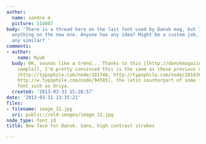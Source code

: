 ```yaml
---
author:
  name: sondre m
  picture: 114087
body: 'There is a thread here on the last font used by Dansk mag, but I can''t find
  anything on the new one. Anyone has any idea? Might be a custom job, in that case,
  any similar? '
comments:
- author:
    name: Ryuk
  body: OK, sounds like a trend... Thanks to this [[http://danskmagazine.com/wp-content/themes/dansk/images/logo_dansk.png|extra
    sample]], I'm pretty convinced this is the same as these previous discussions
    (http://typophile.com/node/101748, http://typophile.com/node/101036, http://www.typophile.com/node/98738,
    http://w.typophile.com/node/94585), the latin counterpart of some foreign language
    font such as Oriya.
  created: '2013-03-31 15:28:57'
date: '2013-03-31 13:35:21'
files:
- filename: image_31.jpg
  uri: public://old-images/image_31.jpg
node_type: font_id
title: New face for Dansk. Sans, high contrast strokes

---
```

